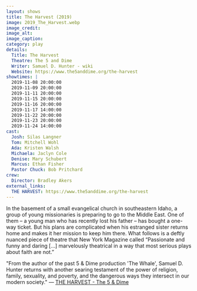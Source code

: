 ```yaml
---
layout: shows
title: The Harvest (2019)
image: 2019_The_Harvest.webp
image_credit: 
image_alt:
image_caption:
category: play
details:
  Title: The Harvest
  Theatre: The 5 and Dime
  Writer: Samuel D. Hunter - wiki
  Website: https://www.the5anddime.org/the-harvest
showtimes: |
  2019-11-08 20:00:00
  2019-11-09 20:00:00
  2019-11-11 20:00:00
  2019-11-15 20:00:00
  2019-11-16 20:00:00
  2019-11-17 14:00:00
  2019-11-22 20:00:00
  2019-11-23 20:00:00
  2019-11-24 14:00:00
cast:
  Josh: Silas Langner
  Tom: Mitchell Wohl
  Ada: Kristen Walsh
  Michaela: Jaclyn Cole
  Denise: Mary Schubert
  Marcus: Ethan Fisher
  Pastor Chuck: Bob Pritchard
crew:
  Director: Bradley Akers
external_links:
  THE HARVEST: https://www.the5anddime.org/the-harvest
---
```

In the basement of a small evangelical church in southeastern Idaho, a group of young missionaries is preparing to go to the Middle East. One of them – a young man who has recently lost his father – has bought a one-way ticket. But his plans are complicated when his estranged sister returns home and makes it her mission to keep him there. What follows is a deftly nuanced piece of theatre that New York Magazine called “Passionate and funny and daring […] marvelously theatrical in a way that most serious plays about faith are not.”

"From the author of the past 5 & Dime production 'The Whale', Samuel D. Hunter returns with another searing testament of the power of religion, family, sexuality, and poverty, and the dangerous ways they intersect in our modern society." — [THE HARVEST - The 5 & Dime](https://www.the5anddime.org/the-harvest)